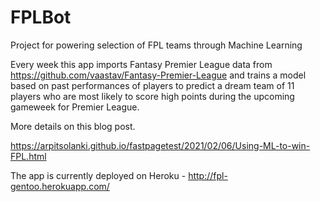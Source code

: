 # FPLBot
Project for powering selection of FPL teams through Machine Learning

Every week this app imports Fantasy Premier League data from https://github.com/vaastav/Fantasy-Premier-League and trains a model based on past performances of players to predict a dream team of 11 players who are most likely to score high points during the upcoming gameweek for Premier League. 


More details on this blog post. 

https://arpitsolanki.github.io/fastpagetest/2021/02/06/Using-ML-to-win-FPL.html

The app is currently deployed on Heroku - 
http://fpl-gentoo.herokuapp.com/
